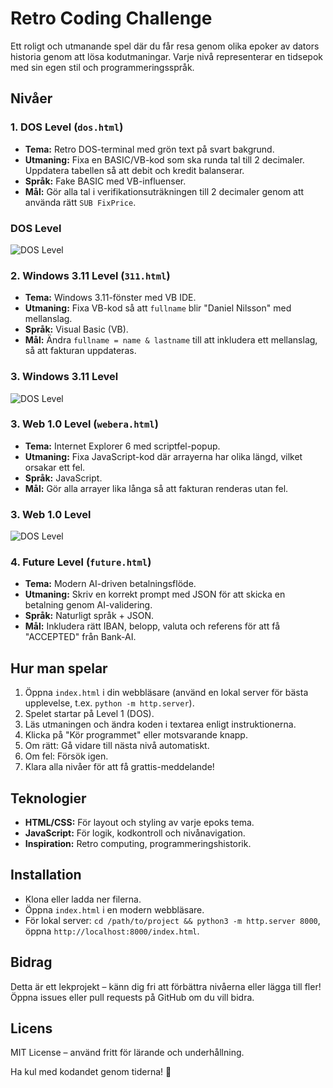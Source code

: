 # Retro Coding Challenge

Ett roligt och utmanande spel där du får resa genom olika epoker av dators historia genom att lösa kodutmaningar. Varje nivå representerar en tidsepok med sin egen stil och programmeringsspråk.

## Nivåer

### 1. DOS Level (`dos.html`)
- **Tema:** Retro DOS-terminal med grön text på svart bakgrund.
- **Utmaning:** Fixa en BASIC/VB-kod som ska runda tal till 2 decimaler. Uppdatera tabellen så att debit och kredit balanserar.
- **Språk:** Fake BASIC med VB-influenser.
- **Mål:** Gör alla tal i verifikationsuträkningen till 2 decimaler genom att använda rätt `SUB FixPrice`.
### DOS Level
![DOS Level](screenshots/1.png)

### 2. Windows 3.11 Level (`311.html`)
- **Tema:** Windows 3.11-fönster med VB IDE.
- **Utmaning:** Fixa VB-kod så att `fullname` blir "Daniel Nilsson" med mellanslag.
- **Språk:** Visual Basic (VB).
- **Mål:** Ändra `fullname = name & lastname` till att inkludera ett mellanslag, så att fakturan uppdateras.
### 3. Windows 3.11 Level
![DOS Level](screenshots/2.png)

### 3. Web 1.0 Level (`webera.html`)
- **Tema:** Internet Explorer 6 med scriptfel-popup.
- **Utmaning:** Fixa JavaScript-kod där arrayerna har olika längd, vilket orsakar ett fel.
- **Språk:** JavaScript.
- **Mål:** Gör alla arrayer lika långa så att fakturan renderas utan fel.
### 3. Web 1.0 Level
![DOS Level](screenshots/3.png)

### 4. Future Level (`future.html`)
- **Tema:** Modern AI-driven betalningsflöde.
- **Utmaning:** Skriv en korrekt prompt med JSON för att skicka en betalning genom AI-validering.
- **Språk:** Naturligt språk + JSON.
- **Mål:** Inkludera rätt IBAN, belopp, valuta och referens för att få "ACCEPTED" från Bank-AI.

## Hur man spelar

1. Öppna `index.html` i din webbläsare (använd en lokal server för bästa upplevelse, t.ex. `python -m http.server`).
2. Spelet startar på Level 1 (DOS).
3. Läs utmaningen och ändra koden i textarea enligt instruktionerna.
4. Klicka på "Kör programmet" eller motsvarande knapp.
5. Om rätt: Gå vidare till nästa nivå automatiskt.
6. Om fel: Försök igen.
7. Klara alla nivåer för att få grattis-meddelande!

## Teknologier
- **HTML/CSS:** För layout och styling av varje epoks tema.
- **JavaScript:** För logik, kodkontroll och nivånavigation.
- **Inspiration:** Retro computing, programmeringshistorik.

## Installation
- Klona eller ladda ner filerna.
- Öppna `index.html` i en modern webbläsare.
- För lokal server: `cd /path/to/project && python3 -m http.server 8000`, öppna `http://localhost:8000/index.html`.

## Bidrag
Detta är ett lekprojekt – känn dig fri att förbättra nivåerna eller lägga till fler! Öppna issues eller pull requests på GitHub om du vill bidra.

## Licens
MIT License – använd fritt för lärande och underhållning.

Ha kul med kodandet genom tiderna! 💾
